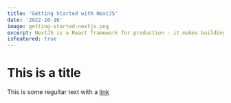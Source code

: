 ```yaml
---
title: 'Getting Started with NextJS'
date: '2022-10-16'
image: getting-started-nextjs.png
excerpt: NextJS is a React framework for production - it makes building fullstack React apps and site a breeze and ships with built-in SSR.
isFeatured: true
---
```


# This is a title

This is some regultar text with a [link](http://www.google.com)